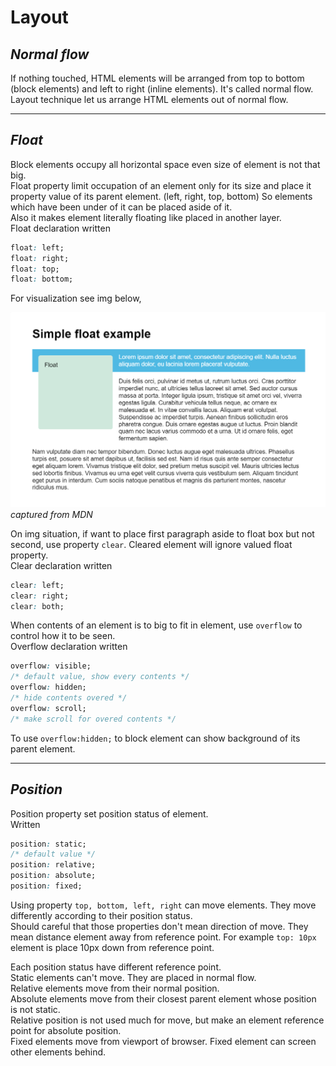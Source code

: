 # **Layout**

## *Normal flow*
If nothing touched, HTML elements will be arranged from top to bottom (block elements) and left to right (inline elements). It's called normal flow.   
Layout technique let us arrange HTML elements out of normal flow. 

---
## *Float*
Block elements occupy all horizontal space even size of element is not that big.   
Float property limit occupation of an element only for its size and place it property value of its parent element. (left, right, top, bottom) So elements which have been under of it can be placed aside of it.   
Also it makes element literally floating like placed in another layer.   
Float declaration written
```CSS
float: left;
float: right;
float: top;
float: bottom;
```
For visualization see img below, 

![](img.png)
*captured from MDN*

On img situation, if want to place first paragraph aside to float box but not second, use property ```clear```. Cleared element will ignore valued float property.   
Clear declaration written
```CSS
clear: left;
clear: right;
clear: both;
```
When contents of an element is to big to fit in element, use ```overflow``` to control how it to be seen.   
Overflow declaration written
```CSS
overflow: visible;
/* default value, show every contents */
overflow: hidden;
/* hide contents overed */
overflow: scroll;
/* make scroll for overed contents */
```
To use ```overflow:hidden;``` to block element can show background of its parent element.

---
## *Position*
Position property set position status of element.   
Written
```CSS
position: static;
/* default value */
position: relative;
position: absolute;
position: fixed;
```
Using property ```top, bottom, left, right``` can move elements. They move differently according to their position status.   
Should careful that those properties don't mean direction of move. They mean distance element away from reference point. For example ```top: 10px``` element is place 10px down from reference point.   

Each position status have different reference point.   
Static elements can't move. They are placed in normal flow.  
Relative elements move from their normal position.   
Absolute elements move from their closest parent element whose position is not static.   
Relative position is not used much for move, but make an element reference point for absolute position.   
Fixed elements move from viewport of browser. Fixed element can screen other elements behind.